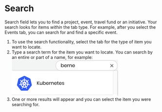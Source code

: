 # Search

Search field lets you to find a project, event, travel fund or an initiative. Your search looks for items _within_ the tab type. For example, after you select the Events tab, you can search for and find a specific event.

1. To use the search functionality, select the tab for the type of item you want to locate.
2. Type a search term for the item you want to locate. You can search by an entire or part of a name, for example:  ![](../../../.gitbook/assets/7416595.png)                                                                                                                                                                                                                                                                                                                  
3. One or more results will appear and you can select the item you were searching for.

